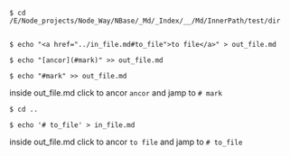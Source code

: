    $ cd /E/Node_projects/Node_Way/NBase/_Md/_Index/__/Md/InnerPath/test/dir


    $ echo "<a href="../in_file.md#to_file">to file</a>" > out_file.md

    $ echo "[ancor](#mark)" >> out_file.md

    $ echo "#mark" >> out_file.md

inside out_file.md click to ancor `ancor` and jamp to `# mark`

    $ cd ..

    $ echo '# to_file' > in_file.md

inside out_file.md click to ancor `to file` and jamp to `# to_file`
